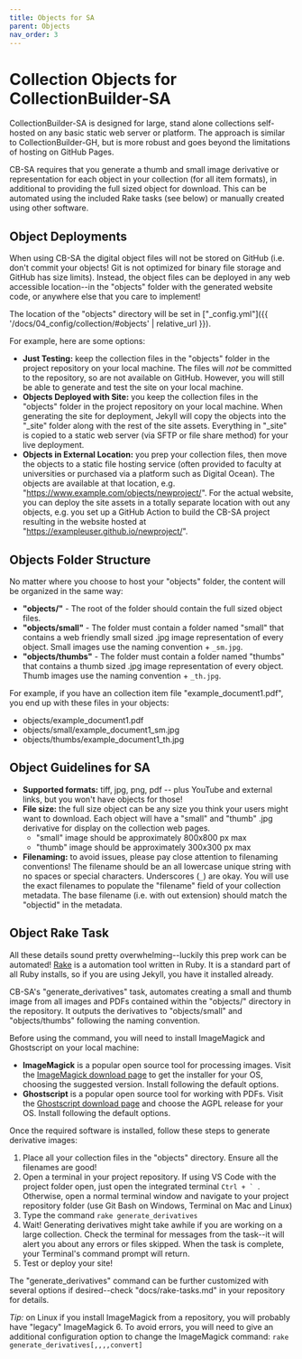 ```yaml
---
title: Objects for SA
parent: Objects
nav_order: 3
---
```


# Collection Objects for CollectionBuilder-SA

CollectionBuilder-SA is designed for large, stand alone collections self-hosted on any basic static web server or platform.
The approach is similar to CollectionBuilder-GH, but is more robust and goes beyond the limitations of hosting on GitHub Pages.

CB-SA requires that you generate a thumb and small image derivative or representation for each object in your collection (for all item formats), in additional to providing the full sized object for download.
This can be automated using the included Rake tasks (see below) or manually created using other software.

## Object Deployments

When using CB-SA the digital object files will not be stored on GitHub (i.e. don't commit your objects! Git is not optimized for binary file storage and GitHub has size limits).
Instead, the object files can be deployed in any web accessible location--in the "objects" folder with the generated website code, or anywhere else that you care to implement!

The location of the "objects" directory will be set in ["_config.yml"]({{ '/docs/04_config/collection/#objects' | relative_url }}).

For example, here are some options:

- **Just Testing:** keep the collection files in the "objects" folder in the project repository on your local machine. The files will *not* be committed to the repository, so are not available on GitHub. However, you will still be able to generate and test the site on your local machine.
- **Objects Deployed with Site:** you keep the collection files in the "objects" folder in the project repository on your local machine. When generating the site for deployment, Jekyll will copy the objects into the "_site" folder along with the rest of the site assets. Everything in "_site" is copied to a static web server (via SFTP or file share method) for your live deployment.
- **Objects in External Location:** you prep your collection files, then move the objects to a static file hosting service (often provided to faculty at universities or purchased via a platform such as Digital Ocean). The objects are available at that location, e.g. "https://www.example.com/objects/newproject/". For the actual website, you can deploy the site assets in a totally separate location with out any objects, e.g. you set up a GitHub Action to build the CB-SA project resulting in the website hosted at "https://exampleuser.github.io/newproject/".

## Objects Folder Structure

No matter where you choose to host your "objects" folder, the content will be organized in the same way:

- **"objects/"** - The root of the folder should contain the full sized object files.
- **"objects/small"** - The folder must contain a folder named "small" that contains a web friendly small sized .jpg image representation of every object. Small images use the naming convention <base filename> + `_sm.jpg`.
- **"objects/thumbs"** - The folder must contain a folder named "thumbs" that contains a thumb sized .jpg image representation of every object. Thumb images use the naming convention <base filename> + `_th.jpg`.

For example, if you have an collection item file "example_document1.pdf", you end up with these files in your objects:

- objects/example_document1.pdf
- objects/small/example_document1_sm.jpg
- objects/thumbs/example_document1_th.jpg

## Object Guidelines for SA 

- **Supported formats:** tiff, jpg, png, pdf -- plus YouTube and external links, but you won't have objects for those!
- **File size:** the full size object can be any size you think your users might want to download. Each object will have a "small" and "thumb" .jpg derivative for display on the collection web pages.
    - "small" image should be approximately 800x800 px max
    - "thumb" image should be approximately 300x300 px max
- **Filenaming:** to avoid issues, please pay close attention to filenaming conventions! The filename should be an all lowercase unique string with no spaces or special characters. Underscores (`_`) are okay. You will use the exact filenames to populate the "filename" field of your collection metadata. The base filename (i.e. with out extension) should match the "objectid" in the metadata.

## Object Rake Task

All these details sound pretty overwhelming--luckily this prep work can be automated!
[Rake](https://github.com/ruby/rake) is a automation tool written in Ruby. 
It is a standard part of all Ruby installs, so if you are using Jekyll, you have it installed already.

CB-SA's "generate_derivatives" task, automates creating a small and thumb image from all images and PDFs contained within the "objects/" directory in the repository. 
It outputs the derivatives to "objects/small" and "objects/thumbs" following the naming convention.

Before using the command, you will need to install ImageMagick and Ghostscript on your local machine:

- **ImageMagick** is a popular open source tool for processing images. Visit the [ImageMagick download page](https://imagemagick.org/script/download.php) to get the installer for your OS, choosing the suggested version. Install following the default options.
- **Ghostscript** is a popular open source tool for working with PDFs. Visit the [Ghostscript download page](https://www.ghostscript.com/download/gsdnld.html) and choose the AGPL release for your OS. Install following the default options.

Once the required software is installed, follow these steps to generate derivative images:

1. Place all your collection files in the "objects" directory. Ensure all the filenames are good!
2. Open a terminal in your project repository. If using VS Code with the project folder open, just open the integrated terminal ``Ctrl + ` ``. Otherwise, open a normal terminal window and navigate to your project repository folder (use Git Bash on Windows, Terminal on Mac and Linux)
3. Type the command `rake generate_derivatives`
4. Wait! Generating derivatives might take awhile if you are working on a large collection. Check the terminal for messages from the task--it will alert you about any errors or files skipped. When the task is complete, your Terminal's command prompt will return.
5. Test or deploy your site!

The "generate_derivatives" command can be further customized with several options if desired--check "docs/rake-tasks.md" in your repository for details.

*Tip:* on Linux if you install ImageMagick from a repository, you will probably have "legacy" ImageMagick 6.
To avoid errors, you will need to give an additional configuration option to change the ImageMagick command:
`rake generate_derivatives[,,,,convert]`
